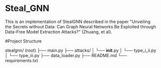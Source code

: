 # Steal_GNN

This is an implementation of StealGNN described in the paper "Unveiling the Secrets without Data: Can Graph Neural Networks Be Exploited through Data-Free Model Extraction Attacks?" (Zhuang, et al).

#Project Structure

</code></pre>
stealgnn/ (root)
├── main.py 
├── attacks/ 
│ └── __init__.py 
│ └── type_i_ii.py 
│ └── type_iii.py 
├── data_loader.py 
├── README.md
└── requirements.txt
</code></pre>
